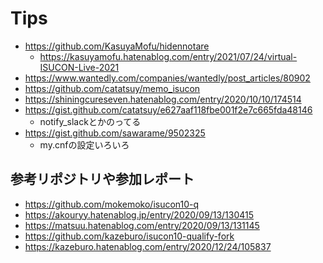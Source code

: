 # Tips
- https://github.com/KasuyaMofu/hidennotare
    - https://kasuyamofu.hatenablog.com/entry/2021/07/24/virtual-ISUCON-Live-2021
- https://www.wantedly.com/companies/wantedly/post_articles/80902
- https://github.com/catatsuy/memo_isucon
- https://shiningcureseven.hatenablog.com/entry/2020/10/10/174514
- https://gist.github.com/catatsuy/e627aaf118fbe001f2e7c665fda48146
    - notify_slackとかのってる
- https://gist.github.com/sawarame/9502325
    - my.cnfの設定いろいろ
## 参考リポジトリや参加レポート
- https://github.com/mokemoko/isucon10-q
- https://akouryy.hatenablog.jp/entry/2020/09/13/130415
- https://matsuu.hatenablog.com/entry/2020/09/13/131145
- https://github.com/kazeburo/isucon10-qualify-fork
- https://kazeburo.hatenablog.com/entry/2020/12/24/105837